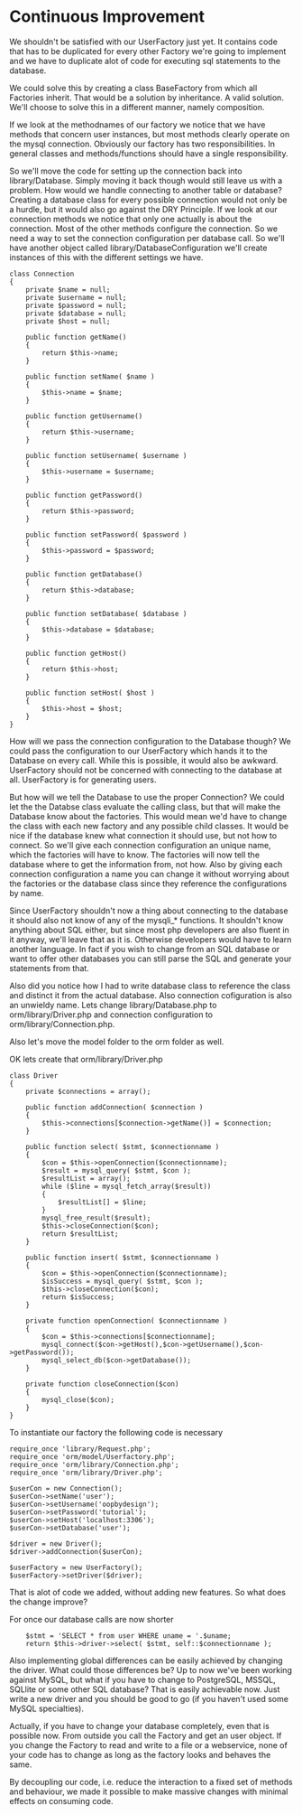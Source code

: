 Continuous Improvement
=======================

We shouldn't be satisfied with our UserFactory just yet. It contains code
that has to be duplicated for every other Factory we're going to implement
and we have to duplicate alot of code for executing sql statements to
the database.

We could solve this by creating a class BaseFactory from which all Factories inherit. That would be a solution by inheritance. A valid solution. We'll choose to solve this in a different manner, namely composition.

If we look at the methodnames of our factory we notice that we have methods
that concern user instances, but most methods clearly operate on the mysql 
connection. Obviously our factory has two responsibilities. In general classes
and methods/functions should have a single responsibility.

So we'll move the code for setting up the connection back into library/Database.
Simply moving it back though would still leave us with a problem. How would we
handle connecting to another table or database? Creating a database class for
every possible connection would not only be a hurdle, but it would also 
go against the DRY Principle. If we look at our connection methods we notice
that only one actually is about the connection. Most of the other methods
configure the connection. So we need a way to set the connection configuration 
per database call. So we'll have another object called 
library/DatabaseConfiguration we'll create instances of this with the different
settings we have. 

	class Connection
	{
		private $name = null;
		private $username = null;
		private $password = null;
		private $database = null;
		private $host = null;

		public function getName()
		{
			return $this->name;
		}

		public function setName( $name )
		{
			$this->name = $name;
		}

		public function getUsername()
		{
			return $this->username;
		}

		public function setUsername( $username )
		{
			$this->username = $username;
		}

		public function getPassword()
		{
			return $this->password;
		}

		public function setPassword( $password )
		{
			$this->password = $password;
		}

		public function getDatabase()
		{
			return $this->database;
		}

		public function setDatabase( $database )
		{
			$this->database = $database;
		}

		public function getHost()
		{
			return $this->host;
		}

		public function setHost( $host )
		{
			$this->host = $host;
		}
	}


How will we pass the connection configuration to the Database though?
We could pass the configuration to our UserFactory which hands it to the Database
on every call. While this is possible, it would also be awkward. UserFactory
should not be concerned with connecting to the database at all. UserFactory is
for generating users.

But how will we tell the Database to use the proper Connection? 
We could let the the Databse class evaluate the calling class, but that will
make the Database know about the factories. This would mean we'd have to 
change the class with each new factory and any possible child classes.
It would be nice if the database knew what connection it should use, but not how
to connect. So we'll give each connection configuration an unique name, which 
the factories will have to know. The factories will now tell the database 
where to get the information from, not how. Also by giving each connection
configuration a name you can change it without worrying about the factories 
or the database class since they reference the configurations by name.

Since UserFactory shouldn't now a thing about connecting to the database it 
should also not know of any of the
mysqli_* functions. It shouldn't know anything about SQL either, but since most
php developers are also fluent in it anyway, we'll leave that as it is. Otherwise
developers would have to learn another language. In fact if you wish to change
from an SQL database or want to offer other databases you can still parse
the SQL and generate your statements from that.
 
Also did you notice how I had to write database class to reference the class
and distinct it from the actual database. Also connection cofiguration is also 
an unwieldy name. Lets change library/Database.php to orm/library/Driver.php 
and connection configuration to orm/library/Connection.php.
 
Also let's move the model folder to the orm folder as well.
 
OK lets create that orm/library/Driver.php


	class Driver
	{
		private $connections = array();

		public function addConnection( $connection )
		{
			$this->connections[$connection->getName()] = $connection;
		}

		public function select( $stmt, $connectionname )
		{
			$con = $this->openConnection($connectionname);
			$result = mysql_query( $stmt, $con );
			$resultList = array();
			while ($line = mysql_fetch_array($result))
			{
				$resultList[] = $line;
			}
			mysql_free_result($result);
			$this->closeConnection($con);
			return $resultList;
		}

		public function insert( $stmt, $connectionname )
		{
			$con = $this->openConnection($connectionname);
			$isSuccess = mysql_query( $stmt, $con );
			$this->closeConnection($con);
			return $isSuccess;
		}

		private function openConnection( $connectionname )
		{
			$con = $this->connections[$connectionname];
			mysql_connect($con->getHost(),$con->getUsername(),$con->getPassword());
			mysql_select_db($con->getDatabase());
		}

		private function closeConnection($con)
		{
			mysql_close($con);
		}
	}

To instantiate our factory the following code is necessary

	require_once 'library/Request.php';
	require_once 'orm/model/Userfactory.php';
	require_once 'orm/library/Connection.php';
	require_once 'orm/library/Driver.php';

	$userCon = new Connection();
	$userCon->setName('user');
	$userCon->setUsername('oopbydesign');
	$userCon->setPassword('tutorial');
	$userCon->setHost('localhost:3306');
	$userCon->setDatabase('user');

	$driver = new Driver();
	$driver->addConnection($userCon);

	$userFactory = new UserFactory();
	$userFactory->setDriver($driver);

That is alot of code we added, without adding new features. So what does the change improve?

For once our database calls are now shorter

        $stmt = 'SELECT * from user WHERE uname = '.$uname;
        return $this->driver->select( $stmt, self::$connectionname );
        
Also implementing global differences can be easily achieved by changing the driver. What could those differences be? Up to now we've been working against MySQL, but what if you have to change to PostgreSQL, MSSQL, SQLlite or some other SQL database? That is easily achievable now. Just write a new driver and you should be good to go (if you haven't used some MySQL specialties).

Actually, if you have to change your database completely, even that is possible now. From outside you call the Factory and get an user object. If you change the Factory to read and write to a file or a webservice, none of your code has to change as long as the factory looks and behaves the same.

By decoupling our code, i.e. reduce the interaction to a fixed set of methods and behaviour, we made it possible to make massive changes with minimal effects on consuming code.